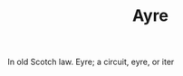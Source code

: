 ---
title: Ayre
letter: A
permalink: "/definitions/bld-ayre.html"
body: In old Scotch law. Eyre; a circuit, eyre, or iter
published_at: '2018-07-07'
source: Black's Law Dictionary 2nd Ed (1910)
layout: post
---